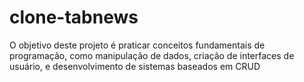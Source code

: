 # clone-tabnews
O objetivo deste projeto é praticar conceitos fundamentais de programação, como manipulação de dados, criação de interfaces de usuário, e desenvolvimento de sistemas baseados em CRUD
